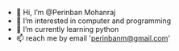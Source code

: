- 👋 Hi, I’m @Perinban Mohanraj
- 👀 I’m interested in computer and programming
- 🌱 I’m currently learning python
- 📫 reach me by email 'perinbanm@gmail.com'

<!---
perinbanm/perinbanm is a ✨ special ✨ repository because its `README.md` (this file) appears on your GitHub profile.
You can click the Preview link to take a look at your changes.
--->
